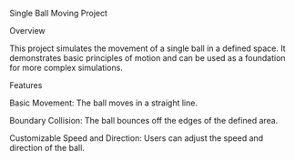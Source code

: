 Single Ball Moving Project

Overview

This project simulates the movement of a single ball in a defined space. It demonstrates basic principles of motion and can be used as a foundation for more complex simulations.

Features

Basic Movement: The ball moves in a straight line.

Boundary Collision: The ball bounces off the edges of the defined area.

Customizable Speed and Direction: Users can adjust the speed and direction of the ball.
